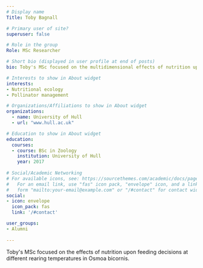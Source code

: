```yaml
---
# Display name
Title: Toby Bagnall

# Primary user of site?
superuser: false

# Role in the group
Role: MSc Researcher

# Short bio (displayed in user profile at end of posts)
bio: Toby's MSc focused on the multidimensional effects of nutrition upon feeding decisions at different rearing temperatures in Osmoa bicornis.

# Interests to show in About widget
interests:
- Nutritional ecology
- Pollinator management

# Organizations/Affiliations to show in About widget
organizations:
  - name: University of Hull
  - url: "www.hull.ac.uk"

# Education to show in About widget
education:
  courses:
  - course: BSc in Zoology
    institution: University of Hull
    year: 2017
 
# Social/Academic Networking
# For available icons, see: https://sourcethemes.com/academic/docs/page-builder/#icons
#   For an email link, use "fas" icon pack, "envelope" icon, and a link in the
#   form "mailto:your-email@example.com" or "/#contact" for contact widget.
social:
- icon: envelope
  icon_pack: fas
  link: '/#contact'

user_groups:
- Alumni
  
---
```


Toby's MSc focused on the effects of nutrition upon feeding decisions at different rearing temperatures in Osmoa bicornis.